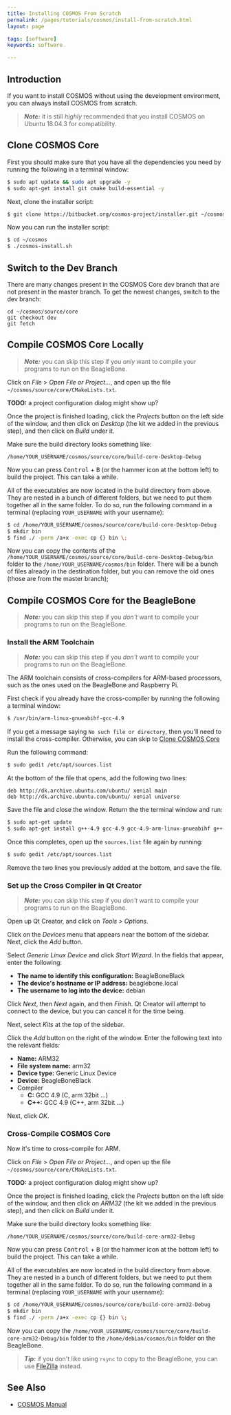 ```yaml
---
title: Installing COSMOS From Scratch
permalink: /pages/tutorials/cosmos/install-from-scratch.html
layout: page

tags: [software]
keywords: software

---
```



## Introduction

If you want to install COSMOS without using the development environment, you can always install COSMOS from scratch.

> **_Note:_** it is still _highly_ recommended that you install COSMOS on Ubuntu 18.04.3 for compatibility.

## Clone COSMOS Core

First you should make sure that you have all the dependencies you need by running the following in a terminal window:

```bash
$ sudo apt update && sudo apt upgrade -y
$ sudo apt-get install git cmake build-essential -y
```

Next, clone the installer script:

```bash
$ git clone https://bitbucket.org/cosmos-project/installer.git ~/cosmos
```

Now you can run the installer script:

```bash
$ cd ~/cosmos
$ ./cosmos-install.sh
```

## Switch to the Dev Branch

There are many changes present in the COSMOS Core dev branch that are not present in the master branch. To get the newest changes, switch to the dev branch:

```bin
cd ~/cosmos/source/core
git checkout dev
git fetch
```

## Compile COSMOS Core Locally

> **_Note:_** you can skip this step if you _only_ want to compile your programs to run on the BeagleBone.


Click on _File_ > _Open File or Project..._, and open up the file `~/cosmos/source/core/CMakeLists.txt`.

**TODO:** a project configuration dialog might show up?

Once the project is finished loading, click the _Projects_ button on the left side of the window, and then click
on _Desktop_ (the kit we added in the previous step), and then click on _Build_ under it.

Make sure the build directory looks something like:

```
/home/YOUR_USERNAME/cosmos/source/core/build-core-Desktop-Debug
```

Now you can press <kbd>Control</kbd> + <kbd>B</kbd> (or the hammer icon at the bottom left) to build the project.
This can take a while.

All of the executables are now located in the build directory from above. They are nested in a bunch of different folders,
but we need to put them together all in the same folder. To do so, run the following command in a terminal (replacing `YOUR_USERNAME` with your username):

```bash
$ cd /home/YOUR_USERNAME/cosmos/source/core/build-core-Desktop-Debug
$ mkdir bin
$ find ./ -perm /a+x -exec cp {} bin \;
```

Now you can copy the contents of the `/home/YOUR_USERNAME/cosmos/source/core/build-core-Desktop-Debug/bin` folder to the `/home/YOUR_USERNAME/cosmos/bin` folder. There will be a bunch of files already in the destination folder, but you can remove the old ones (those are from the master branch);







## Compile COSMOS Core for the BeagleBone

> **_Note:_** you can skip this step if you _don't_ want to compile your programs to run on the BeagleBone.



### Install the ARM Toolchain

> **_Note:_** you can skip this step if you _don't_ want to compile your programs to run on the BeagleBone.

The ARM toolchain consists of cross-compilers for ARM-based processors, such as the ones used on the BeagleBone and Raspberry Pi.

First check if you already have the cross-compiler by running the following a terminal window:

```bash
$ /usr/bin/arm-linux-gnueabihf-gcc-4.9
```

If you get a message saying `No such file or directory`, then you'll need to install the cross-compiler. Otherwise, you can skip to [Clone COSMOS Core](#clone-cosmos-core)

Run the following command:

```bash
$ sudo gedit /etc/apt/sources.list
```

At the bottom of the file that opens, add the following two lines:

```
deb http://dk.archive.ubuntu.com/ubuntu/ xenial main 
deb http://dk.archive.ubuntu.com/ubuntu/ xenial universe
```

Save the file and close the window. Return the the terminal window and run:

```bash
$ sudo apt-get update
$ sudo apt-get install g++-4.9 gcc-4.9 gcc-4.9-arm-linux-gnueabihf g++-4.9-arm-linux-gnueabihf
```

Once this completes, open up the `sources.list` file again by running:

```bash
$ sudo gedit /etc/apt/sources.list
```

Remove the two lines you previously added at the bottom, and save the file.


### Set up the Cross Compiler in Qt Creator

> **_Note:_** you can skip this step if you _don't_ want to compile your programs to run on the BeagleBone.

Open up Qt Creator, and click on _Tools > Options_.


Click on the _Devices_ menu that appears near the bottom of the sidebar. Next, click the _Add_ button.

Select _Generic Linux Device_ and click _Start Wizard_. In the fields that appear, enter the following:

* **The name to identify this configuration:** BeagleBoneBlack
* **The device's hostname or IP address:** beaglebone.local
* **The username to log into the device:** debian

Click _Next_, then _Next_ again, and then _Finish_. Qt Creator will attempt to connect to the device, but you can cancel it for the time being.


Next, select _Kits_ at the top of the sidebar.


Click the _Add_ button on the right of the window. Enter the following text into the relevant fields:
* **Name:** ARM32
* **File system name:** arm32
* **Device type:** Generic Linux Device
* **Device:** BeagleBoneBlack
* Compiler
  * **C:** GCC 4.9 (C, arm 32bit ...)
  * **C++:** GCC 4.9 (C++, arm 32bit ...)

Next, click _OK_.


### Cross-Compile COSMOS Core

Now it's time to cross-compile for ARM.

Click on _File_ > _Open File or Project..._, and open up the file `~/cosmos/source/core/CMakeLists.txt`.

**TODO:** a project configuration dialog might show up?

Once the project is finished loading, click the _Projects_ button on the left side of the window, and then click
on _ARM32_ (the kit we added in the previous step), and then click on _Build_ under it.

Make sure the build directory looks something like:

```
/home/YOUR_USERNAME/cosmos/source/core/build-core-arm32-Debug
```

Now you can press <kbd>Control</kbd> + <kbd>B</kbd> (or the hammer icon at the bottom left) to build the project.
This can take a while.


All of the executables are now located in the build directory from above. They are nested in a bunch of different folders,
but we need to put them together all in the same folder. To do so, run the following command in a terminal (replacing `YOUR_USERNAME` with your username):

```bash
$ cd /home/YOUR_USERNAME/cosmos/source/core/build-core-arm32-Debug
$ mkdir bin
$ find ./ -perm /a+x -exec cp {} bin \;
```

Now you can copy the `/home/YOUR_USERNAME/cosmos/source/core/build-core-arm32-Debug/bin` folder to the `/home/debian/cosmos/bin` folder on the BeagleBone.

> **_Tip:_** if you don't like using `rsync` to copy to the BeagleBone, you can use [FileZilla](https://filezilla-project.org/download.php) instead.









## See Also
* [COSMOS Manual](https://docs.google.com/document/d/19rqvtZeEMJzkEcsTlC4ojYUkN-3OcYLc6IqRXgDIQlI)